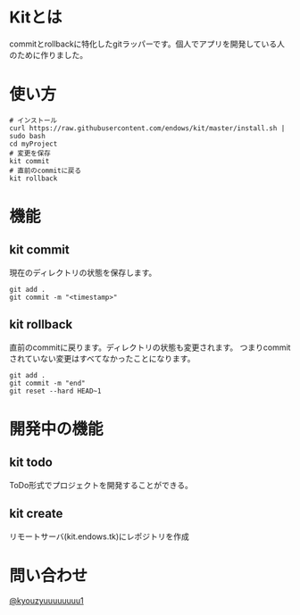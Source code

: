 # Kitとは
commitとrollbackに特化したgitラッパーです。個人でアプリを開発している人のために作りました。

# 使い方
```
# インストール
curl https://raw.githubusercontent.com/endows/kit/master/install.sh | sudo bash
cd myProject
# 変更を保存
kit commit
# 直前のcommitに戻る
kit rollback
```

# 機能
## kit commit
現在のディレクトリの状態を保存します。
```
git add .
git commit -m "<timestamp>"
```
## kit rollback
直前のcommitに戻ります。ディレクトリの状態も変更されます。
つまりcommitされていない変更はすべてなかったことになります。
```
git add .
git commit -m "end"
git reset --hard HEAD~1
```

# 開発中の機能
## kit todo
ToDo形式でプロジェクトを開発することができる。
## kit create
リモートサーバ(kit.endows.tk)にレポジトリを作成

# 問い合わせ
[@kyouzyuuuuuuuu1](https://twitter.com/kyouzyuuuuuuuu1)
